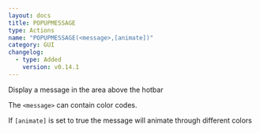 ```yaml
---
layout: docs
title: POPUPMESSAGE
type: Actions
name: "POPUPMESSAGE(<message>,[animate])"
category: GUI
changelog:
  - type: Added
    version: v0.14.1
---
```

Display a message in the area above the hotbar

The `<message>` can contain color codes.

If `[animate]` is set to true the message will animate through different colors
